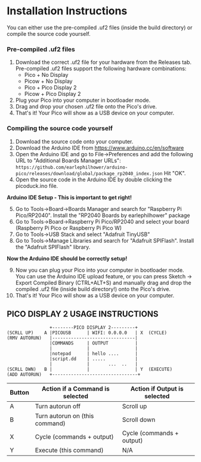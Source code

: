 # Installation Instructions #
You can either use the pre-compiled .uf2 files (inside the build directory) or compile the source code yourself.

### Pre-compiled .uf2 files ###
1. Download the correct .uf2 file for your hardware from the Releases tab. Pre-compiled .uf2 files support the following hardware combinations:
    * Pico + No Display
    * Picow + No Display
    * Pico + Pico Display 2
    * Picow + Pico Display 2 
2. Plug your Pico into your computer in bootloader mode.
3. Drag and drop your chosen .uf2 file onto the Pico's drive.
4. That's it! Your Pico will show as a USB device on your computer.

### Compiling the source code yourself ###
1. Download the source code onto your computer.
2. Download the Arduino IDE from https://www.arduino.cc/en/software
3. Open the Arduino IDE and go to File->Preferences and add the following URL to "Additional Boards Manager URLs": 
`https://github.com/earlephilhower/arduino-pico/releases/download/global/package_rp2040_index.json` 
Hit "OK".
4. Open the source code in the Arduino IDE by double clicking the picoduck.ino file.

**Arduino IDE Setup - This is important to get right!**

5. Go to Tools->Board->Boards Manager and search for "Raspberry Pi Pico/RP2040". Install the "RP2040 Boards by earlephilhower" package
6. Go to Tools->Board->Raspberry Pi Pico/RP2040 and select your board (Raspberry Pi Pico or Raspberry Pi Pico W)
7. Go to Tools->USB Stack and select "Adafruit TinyUSB"
8. Go to Tools->Manage Libraries and search for "Adafruit SPIFlash". Install the "Adafruit SPIFlash" library.

**Now the Arduino IDE should be correctly setup!**

9. Now you can plug your Pico into your computer in bootloader mode. You can use the Arduino IDE upload feature, or you can press Sketch -> Export Compiled Binary (CTRL+ALT+S) and manually drag and drop the compiled .uf2 file (inside build directory!) onto the Pico's drive.
10. That's it! Your Pico will show as a USB device on your computer.

## PICO DISPLAY 2 USAGE INSTRUCTIONS ##
```
                +--------PICO DISPLAY 2---------+
(SCRLL UP)    A |PICOUSB      | WIFI: 0.0.0.0   | X  (CYCLE)
(RMV AUTORUN)   |-------------------------------|
                |COMMANDS     | OUTPUT          |
                |             |                 |
                |notepad      | hello ....      |
                |script.dd    | .....           |
                |             |       ...  ..   |
(SCRLL DWN)   B |             |                 | Y  (EXECUTE)
(ADD AUTORUN)   +--------------------------------+
```

| Button | Action if a Command is selected | Action if Output is selected |
|--------|---------------------------------|------------------------------|
| A      | Turn autorun off                | Scroll up                    |
| B      | Turn autorun on (this command)  | Scroll down                  |
| X      | Cycle (commands + output)       | Cycle   (commands + output)  |
| Y      | Execute (this command)          | N/A                          |

